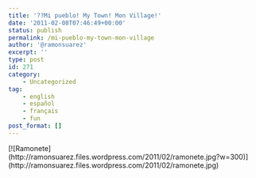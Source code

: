 ```yaml
---
title: '??Mi pueblo! My Town! Mon Village!'
date: '2011-02-08T07:46:49+00:00'
status: publish
permalink: /mi-pueblo-my-town-mon-village
author: '@ramonsuarez'
excerpt: ''
type: post
id: 271
category:
    - Uncategorized
tag:
    - english
    - español
    - français
    - fun
post_format: []
---
```

<div class="p_embed p_image_embed">[![Ramonete](http://ramonsuarez.files.wordpress.com/2011/02/ramonete.jpg?w=300)](http://ramonsuarez.files.wordpress.com/2011/02/ramonete.jpg)</div>